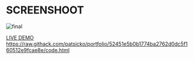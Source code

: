# SCREENSHOOT

![final](https://user-images.githubusercontent.com/63926982/178099015-7f2acb78-8bf4-4a32-b92b-3e1a2169761a.png)

[LIVE DEMO](https://raw.githack.com/patsicko/portfolio/52451e5b0b1774ba2762d0dc5f160512e9fcae8e/code.html) <https://raw.githack.com/patsicko/portfolio/52451e5b0b1774ba2762d0dc5f160512e9fcae8e/code.html>


